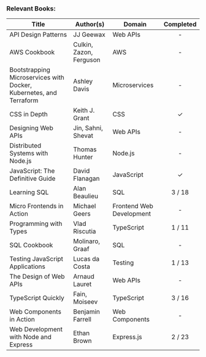 ### Relevant Books:
| Title | Author(s) | Domain | Completed |
| ----- | --------- | ------ | :----: |
| API Design Patterns | JJ Geewax | Web APIs | - |
| AWS Cookbook | Culkin, Zazon, Ferguson | AWS | - |
| Bootstrapping Microservices with Docker, Kubernetes, and Terraform | Ashley Davis | Microservices | - |
| CSS in Depth | Keith J. Grant | CSS | &check; |
| Designing Web APIs | Jin, Sahni, Shevat | Web APIs | - |
| Distributed Systems with Node.js | Thomas Hunter | Node.js | - |
| JavaScript: The Definitive Guide | David Flanagan | JavaScript | &check; |
| Learning SQL | Alan Beaulieu | SQL | 3 / 18 |
| Micro Frontends in Action | Michael Geers | Frontend Web Development | - |
| Programming with Types | Vlad Riscutia | TypeScript | 1 / 11 |
| SQL Cookbook | Molinaro, Graaf | SQL | - |
| Testing JavaScript Applications | Lucas da Costa | Testing | 1 / 13 |
| The Design of Web APIs | Arnaud Lauret | Web APIs | - |
| TypeScript Quickly | Fain, Moiseev | TypeScript | 3 / 16 |
| Web Components in Action | Benjamin Farrell | Web Components | - |
| Web Development with Node and Express | Ethan Brown | Express.js | 2 / 23 |





<!--
**kraftjs/kraftjs** is a ✨ _special_ ✨ repository because its `README.md` (this file) appears on your GitHub profile.

Here are some ideas to get you started:

- 🔭 I’m currently working on ...
- 🌱 I’m currently learning ...
- 👯 I’m looking to collaborate on ...
- 🤔 I’m looking for help with ...
- 💬 Ask me about ...
- 📫 How to reach me: ...
- 😄 Pronouns: ...
- ⚡ Fun fact: ...
-->

